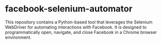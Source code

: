 # facebook-selenium-automator
This repository contains a Python-based tool that leverages the Selenium WebDriver for automating interactions with Facebook. It is designed to programmatically open, navigate, and close Facebook in a Chrome browser environment. 
